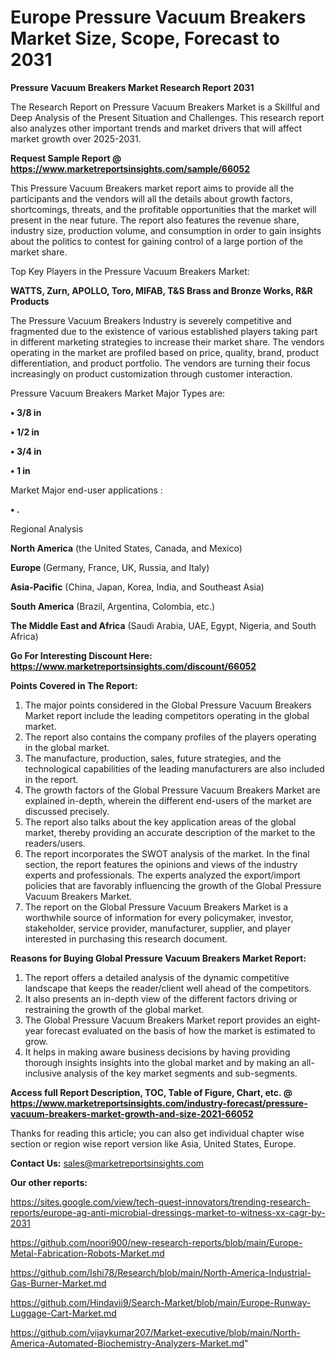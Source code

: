 # Europe Pressure Vacuum Breakers Market Size, Scope, Forecast to 2031

<strong>Pressure Vacuum Breakers Market Research Report 2031</strong>

The Research Report on Pressure Vacuum Breakers Market is a Skillful and Deep Analysis of the Present Situation and Challenges. This research report also analyzes other important trends and market drivers that will affect market growth over 2025-2031.

<strong>Request Sample Report @ <a href=https://www.marketreportsinsights.com/sample/66052>https://www.marketreportsinsights.com/sample/66052</a></strong>

This Pressure Vacuum Breakers market report aims to provide all the participants and the vendors will all the details about growth factors, shortcomings, threats, and the profitable opportunities that the market will present in the near future. The report also features the revenue share, industry size, production volume, and consumption in order to gain insights about the politics to contest for gaining control of a large portion of the market share.

Top Key Players in the Pressure Vacuum Breakers Market:

<strong>WATTS, Zurn, APOLLO, Toro, MIFAB, T&S Brass and Bronze Works, R&R Products</strong>

The Pressure Vacuum Breakers Industry is severely competitive and fragmented due to the existence of various established players taking part in different marketing strategies to increase their market share. The vendors operating in the market are profiled based on price, quality, brand, product differentiation, and product portfolio. The vendors are turning their focus increasingly on product customization through customer interaction.

Pressure Vacuum Breakers Market Major Types are:

<strong>• 3/8 in

• 1/2 in

• 3/4 in

• 1 in</strong>

Market Major end-user applications :

<strong>• .</strong>

Regional Analysis

</u><strong><b>North America</b></strong> (the United States, Canada, and Mexico)

<strong><b>Europe </b></strong>(Germany, France, UK, Russia, and Italy)

<strong><b>Asia-Pacific</b></strong> (China, Japan, Korea, India, and Southeast Asia)

<strong><b>South America</b></strong> (Brazil, Argentina, Colombia, etc.)

<strong><b>The Middle East and Africa</b></strong> (Saudi Arabia, UAE, Egypt, Nigeria, and South Africa)

<strong>Go For Interesting Discount Here: <a href=https://www.marketreportsinsights.com/discount/66052>https://www.marketreportsinsights.com/discount/66052</a></strong>

<strong>Points Covered in The Report:</strong>
<ol>
  <li>The major points considered in the Global Pressure Vacuum Breakers Market report include the leading competitors operating in the global market.</li>
  <li>The report also contains the company profiles of the players operating in the global market.</li>
  <li>The manufacture, production, sales, future strategies, and the technological capabilities of the leading manufacturers are also included in the report.</li>
  <li>The growth factors of the Global Pressure Vacuum Breakers Market are explained in-depth, wherein the different end-users of the market are discussed precisely.</li>
  <li>The report also talks about the key application areas of the global market, thereby providing an accurate description of the market to the readers/users.</li>
  <li>The report incorporates the SWOT analysis of the market. In the final section, the report features the opinions and views of the industry experts and professionals. The experts analyzed the export/import policies that are favorably influencing the growth of the Global Pressure Vacuum Breakers Market.</li>
  <li>The report on the Global Pressure Vacuum Breakers Market is a worthwhile source of information for every policymaker, investor, stakeholder, service provider, manufacturer, supplier, and player interested in purchasing this research document.</li>
</ol>
<strong>Reasons for Buying Global Pressure Vacuum Breakers Market Report:</strong>

<ol>
  <li>The report offers a detailed analysis of the dynamic competitive landscape that keeps the reader/client well ahead of the competitors.</li>
  <li>It also presents an in-depth view of the different factors driving or restraining the growth of the global market.</li>
  <li>The Global Pressure Vacuum Breakers Market report provides an eight-year forecast evaluated on the basis of how the market is estimated to grow.</li>
  <li>It helps in making aware business decisions by having providing thorough insights insights into the global market and by making an all-inclusive analysis of the key market segments and sub-segments.</li>
</ol>
<strong>Access full Report Description, TOC, Table of Figure, Chart, etc. @ <a href=https://www.marketreportsinsights.com/industry-forecast/pressure-vacuum-breakers-market-growth-and-size-2021-66052>https://www.marketreportsinsights.com/industry-forecast/pressure-vacuum-breakers-market-growth-and-size-2021-66052</a></strong>


Thanks for reading this article; you can also get individual chapter wise section or region wise report version like Asia, United States, Europe.

<strong>Contact Us:</strong>
sales@marketreportsinsights.com

<strong>Our other reports:</strong>

<a href=https://sites.google.com/view/tech-quest-innovators/trending-research-reports/europe-ag-anti-microbial-dressings-market-to-witness-xx-cagr-by-2031>https://sites.google.com/view/tech-quest-innovators/trending-research-reports/europe-ag-anti-microbial-dressings-market-to-witness-xx-cagr-by-2031</a>

<a href=https://github.com/noori900/new-research-reports/blob/main/Europe-Metal-Fabrication-Robots-Market.md>https://github.com/noori900/new-research-reports/blob/main/Europe-Metal-Fabrication-Robots-Market.md</a>

<a href=https://github.com/Ishi78/Research/blob/main/North-America-Industrial-Gas-Burner-Market.md>https://github.com/Ishi78/Research/blob/main/North-America-Industrial-Gas-Burner-Market.md</a>

<a href=https://github.com/Hindavii9/Search-Market/blob/main/Europe-Runway-Luggage-Cart-Market.md>https://github.com/Hindavii9/Search-Market/blob/main/Europe-Runway-Luggage-Cart-Market.md</a>

<a href=https://github.com/vijaykumar207/Market-executive/blob/main/North-America-Automated-Biochemistry-Analyzers-Market.md>https://github.com/vijaykumar207/Market-executive/blob/main/North-America-Automated-Biochemistry-Analyzers-Market.md</a>"
